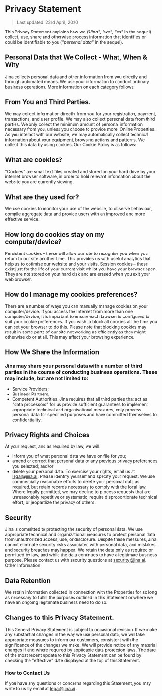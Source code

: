 #   Privacy Statement 

> Last updated: 23rd April, 2020

This Privacy Statement explains how we (*"Jina"*, *"we"*, *"us"* in the sequel) collect, use, share and otherwise process information that identifies or could be identifiable to you (*"personal data"* in the sequel).

## Personal Data that We Collect - What, When & Why

Jina collects personal data and other information from you directly and through automated means. We use your information to conduct ordinary business operations. More information on each category follows:

## From You and Third Parties. 

We may collect information directly from you for your registration, payment, transactions, and user profile. We may also collect personal data from third parties. We only collect the minimum amount of personal information necessary from you, unless you choose to provide more.
Online Properties. As you interact with our website, we may automatically collect technical information about your equipment, browsing actions and patterns. We collect this data by using cookies. Our Cookie Policy is as follows:

## What are cookies?
"Cookies" are small text files created and stored on your hard drive by your internet browser software, in order to hold relevant information about the website you are currently viewing.

## What are they used for?
We use cookies to monitor your use of the website, to observe behaviour, compile aggregate data and provide users with an improved and more effective service.

## How long do cookies stay on my computer/device?
Persistent cookies – these will allow our site to recognise you when you return to our site another time. This provides us with useful analytics that help us to optimise our website and your visits.
Session cookies – these exist just for the life of your current visit whilst you have your browser open. They are not stored on your hard disk and are erased when you exit your web browser.

## How do I manage my cookies preferences?
There are a number of ways you can manually manage cookies on your computer/device. If you access the Internet from more than one computer/device, it is important to ensure each browser is configured to suit your cookie preferences. If you wish to block all cookies all the time you can set your browser to do this.
Please note that blocking cookies may result in some parts of our site not working as efficiently as they might otherwise do or at all. This may affect your browsing experience.

## How We Share the Information

### Jina may share your personal data with a number of third parties in the course of conducting business operations. These may include, but are not limited to:
 - Service Providers;
 - Business Partners;
 - Competent Authorities.
Jina requires that all third parties that act as "data processors" for us provide sufficient guarantees to implement appropriate technical and organisational measures, only process personal data for specified purposes and have committed themselves to confidentiality.

## Privacy Rights and Choices
At your request, and as required by law, we will:
 - inform you of what personal data we have on file for you;
 - amend or correct that personal data or any previous privacy preferences you selected; and/or
 - delete your personal data.
To exercise your rights, email us at legal@jina.ai. Please identify yourself and specify your request. We use commercially reasonable efforts to delete your personal data as required, but retain records necessary to comply with the local law. Where legally permitted, we may decline to process requests that are unreasonably repetitive or systematic, require disproportionate technical effort, or jeopardize the privacy of others.

## Security
Jina is committed to protecting the security of personal data. We use appropriate technical and organizational measures to protect personal data from unauthorized access, use, or disclosure. Despite these measures, Jina cannot eliminate security risks associated with personal data, and mistakes and security breaches may happen. We retain the data only as required or permitted by law, and while the data continues to have a legitimate business purpose. Please contact us with security questions at security@jina.ai.
Other Information

## Data Retention
We retain information collected in connection with the Properties for so long as necessary to fulfill the purposes outlined in this Statement or where we have an ongoing legitimate business need to do so.

## Changes to this Privacy Statement. 
This General Privacy Statement is subject to occasional revision. If we make any substantial changes in the way we use personal data, we will take appropriate measures to inform our customers, consistent with the significance of the changes we make. We will provide notice of any material changes if and where required by applicable data protection laws.
The date of the most recent update to this Privacy Statement can be found by checking the "effective" date displayed at the top of this Statement.

### How to Contact Us
If you have any questions or concerns regarding this Statement, you may write to us by email at legal@jina.ai .
